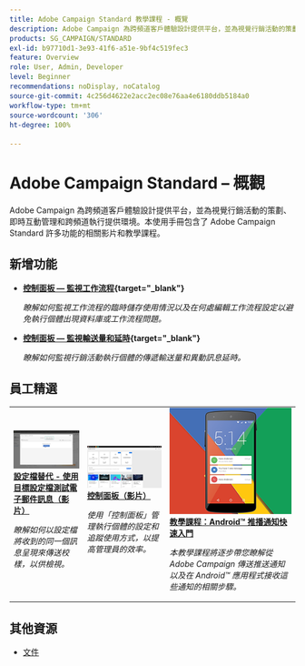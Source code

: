 ```yaml
---
title: Adobe Campaign Standard 教學課程 - 概覽
description: Adobe Campaign 為跨頻道客戶體驗設計提供平台，並為視覺行銷活動的策劃、即時互動管理和跨頻道執行提供環境。本使用手冊包含了 Adobe Campaign Standard 許多功能的相關影片和教學課程。
products: SG_CAMPAIGN/STANDARD
exl-id: b97710d1-3e93-41f6-a51e-9bf4c519fec3
feature: Overview
role: User, Admin, Developer
level: Beginner
recommendations: noDisplay, noCatalog
source-git-commit: 4c256d4622e2acc2ec08e76aa4e6180ddb5184a0
workflow-type: tm+mt
source-wordcount: '306'
ht-degree: 100%

---
```


# Adobe Campaign Standard – 概觀

Adobe Campaign 為跨頻道客戶體驗設計提供平台，並為視覺行銷活動的策劃、即時互動管理和跨頻道執行提供環境。本使用手冊包含了 Adobe Campaign Standard 許多功能的相關影片和教學課程。

## 新增功能

* **[控制面板 — 監視工作流程](https://experienceleague.adobe.com/docs/control-panel-learn/control-panel/performance-monitoring/monitor-workflows.html?lang=zh-Hant){target=&quot;_blank&quot;}**

   *瞭解如何監視工作流程的臨時儲存使用情況以及在何處編輯工作流程設定以避免執行個體出現資料庫或工作流程問題。*

* **[控制面板 — 監視輸送量和延時](https://experienceleague.adobe.com/docs/control-panel-learn/control-panel/performance-monitoring/monitor-throughputs-and-latency.html?lang=zh-Hant){target=&quot;_blank&quot;}**

   *瞭解如何監視行銷活動執行個體的傳遞輸送量和異動訊息延時。*

## 員工精選

<table>
<tr>
  <td>
    <a href="./communication-channels/email/profile-substitution.md"> 
      <img alt="設定檔替代 - 使用目標設定檔測試電子郵件訊息（影片）" src="./assets/substitution_tab.png"/>
    </a>
    <div>
      <a href="./communication-channels/email/profile-substitution.md">
    <strong>設定檔替代 - 使用目標設定檔測試電子郵件訊息（影片）</strong>
    </a>
    </div>
    <p>
    <em>瞭解如何以設定檔將收到的同一個訊息呈現來傳送校樣，以供檢視。</em>
    <p>
  </td>
   <td>
    <a href="https://experienceleague.adobe.com/docs/campaign-standard-learn/control-panel/control-panel-overview.html?lang=zh-Hant">
      <img alt="控制面板（影片）" src="./assets/control-panel.png" />
    </a>
    <div>
    <a href="https://experienceleague.adobe.com/docs/campaign-standard-learn/control-panel/control-panel-overview.html?lang=zh-Hant">    <strong>控制面板（影片）</strong>
    </a>
    </div>
    <p>
    <em> 使用「控制面板」管理執行個體的設定和追蹤使用方式，以提高管理員的效率。</em>
    <p>
  </td>
  <td>
    <a href="https://experienceleague.adobe.com/docs/campaign-standard-learn/getting-started-with-push-notifications-android/introduction.html?lang=zh-Hant">
      <img alt="教學課程：Android 推播通知快速入門" src="./assets/push-for-android.png" />
    </a>
    <div>
      <a href="https://experienceleague.adobe.com/docs/campaign-standard-learn/getting-started-with-push-notifications-android/introduction.html?lang=en">
    <strong>教學課程：Android™ 推播通知快速入門</strong>
    </a>
    </div>
    <p>
    <em>本教學課程將逐步帶您瞭解從 Adobe Campaign 傳送推送通知以及在 Android™ 應用程式接收這些通知的相關步驟。</em>
    <p>
  </td>
</tr>
</table>

## 其他資源

* [文件](https://experienceleague.adobe.com/docs/campaign-standard/using/campaign-standard-home.html?lang=zh-Hant)
